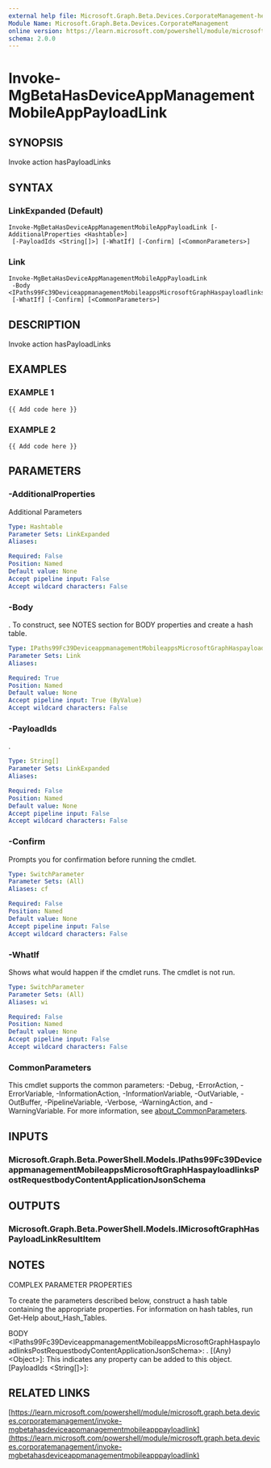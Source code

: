 ```yaml
---
external help file: Microsoft.Graph.Beta.Devices.CorporateManagement-help.xml
Module Name: Microsoft.Graph.Beta.Devices.CorporateManagement
online version: https://learn.microsoft.com/powershell/module/microsoft.graph.beta.devices.corporatemanagement/invoke-mgbetahasdeviceappmanagementmobileapppayloadlink
schema: 2.0.0
---
```


# Invoke-MgBetaHasDeviceAppManagementMobileAppPayloadLink

## SYNOPSIS
Invoke action hasPayloadLinks

## SYNTAX

### LinkExpanded (Default)
```
Invoke-MgBetaHasDeviceAppManagementMobileAppPayloadLink [-AdditionalProperties <Hashtable>]
 [-PayloadIds <String[]>] [-WhatIf] [-Confirm] [<CommonParameters>]
```

### Link
```
Invoke-MgBetaHasDeviceAppManagementMobileAppPayloadLink
 -Body <IPaths99Fc39DeviceappmanagementMobileappsMicrosoftGraphHaspayloadlinksPostRequestbodyContentApplicationJsonSchema>
 [-WhatIf] [-Confirm] [<CommonParameters>]
```

## DESCRIPTION
Invoke action hasPayloadLinks

## EXAMPLES

### EXAMPLE 1
```
{{ Add code here }}
```

### EXAMPLE 2
```
{{ Add code here }}
```

## PARAMETERS

### -AdditionalProperties
Additional Parameters

```yaml
Type: Hashtable
Parameter Sets: LinkExpanded
Aliases:

Required: False
Position: Named
Default value: None
Accept pipeline input: False
Accept wildcard characters: False
```

### -Body
.
To construct, see NOTES section for BODY properties and create a hash table.

```yaml
Type: IPaths99Fc39DeviceappmanagementMobileappsMicrosoftGraphHaspayloadlinksPostRequestbodyContentApplicationJsonSchema
Parameter Sets: Link
Aliases:

Required: True
Position: Named
Default value: None
Accept pipeline input: True (ByValue)
Accept wildcard characters: False
```

### -PayloadIds
.

```yaml
Type: String[]
Parameter Sets: LinkExpanded
Aliases:

Required: False
Position: Named
Default value: None
Accept pipeline input: False
Accept wildcard characters: False
```

### -Confirm
Prompts you for confirmation before running the cmdlet.

```yaml
Type: SwitchParameter
Parameter Sets: (All)
Aliases: cf

Required: False
Position: Named
Default value: None
Accept pipeline input: False
Accept wildcard characters: False
```

### -WhatIf
Shows what would happen if the cmdlet runs.
The cmdlet is not run.

```yaml
Type: SwitchParameter
Parameter Sets: (All)
Aliases: wi

Required: False
Position: Named
Default value: None
Accept pipeline input: False
Accept wildcard characters: False
```

### CommonParameters
This cmdlet supports the common parameters: -Debug, -ErrorAction, -ErrorVariable, -InformationAction, -InformationVariable, -OutVariable, -OutBuffer, -PipelineVariable, -Verbose, -WarningAction, and -WarningVariable. For more information, see [about_CommonParameters](http://go.microsoft.com/fwlink/?LinkID=113216).

## INPUTS

### Microsoft.Graph.Beta.PowerShell.Models.IPaths99Fc39DeviceappmanagementMobileappsMicrosoftGraphHaspayloadlinksPostRequestbodyContentApplicationJsonSchema
## OUTPUTS

### Microsoft.Graph.Beta.PowerShell.Models.IMicrosoftGraphHasPayloadLinkResultItem
## NOTES
COMPLEX PARAMETER PROPERTIES

To create the parameters described below, construct a hash table containing the appropriate properties.
For information on hash tables, run Get-Help about_Hash_Tables.

BODY \<IPaths99Fc39DeviceappmanagementMobileappsMicrosoftGraphHaspayloadlinksPostRequestbodyContentApplicationJsonSchema\>: .
  \[(Any) \<Object\>\]: This indicates any property can be added to this object.
  \[PayloadIds \<String\[\]\>\]:

## RELATED LINKS

[https://learn.microsoft.com/powershell/module/microsoft.graph.beta.devices.corporatemanagement/invoke-mgbetahasdeviceappmanagementmobileapppayloadlink](https://learn.microsoft.com/powershell/module/microsoft.graph.beta.devices.corporatemanagement/invoke-mgbetahasdeviceappmanagementmobileapppayloadlink)

